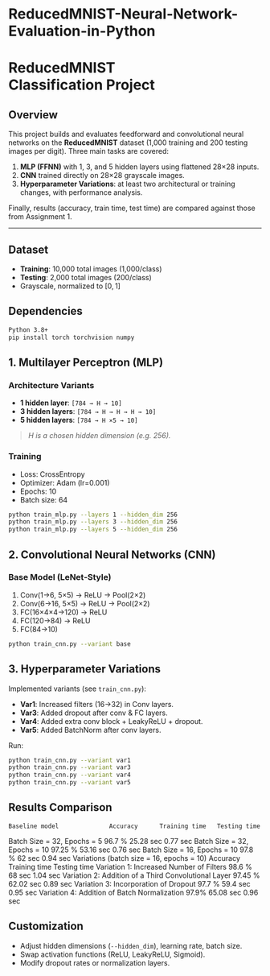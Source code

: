 # ReducedMNIST-Neural-Network-Evaluation-in-Python

# ReducedMNIST Classification Project

## Overview

This project builds and evaluates feedforward and convolutional neural networks on the **ReducedMNIST** dataset (1,000 training and 200 testing images per digit). Three main tasks are covered:

1. **MLP (FFNN)** with 1, 3, and 5 hidden layers using flattened 28×28 inputs.
2. **CNN** trained directly on 28×28 grayscale images.
3. **Hyperparameter Variations**: at least two architectural or training changes, with performance analysis.

Finally, results (accuracy, train time, test time) are compared against those from Assignment 1.

---

## Dataset

* **Training**: 10,000 total images (1,000/class)
* **Testing**: 2,000 total images (200/class)
* Grayscale, normalized to \[0, 1]

## Dependencies

```bash
Python 3.8+
pip install torch torchvision numpy
```

## 1. Multilayer Perceptron (MLP)

### Architecture Variants

* **1 hidden layer**: `[784 → H → 10]`
* **3 hidden layers**: `[784 → H → H → H → 10]`
* **5 hidden layers**: `[784 → H ×5 → 10]`

> *H is a chosen hidden dimension (e.g. 256).*

### Training

* Loss: CrossEntropy
* Optimizer: Adam (lr=0.001)
* Epochs: 10
* Batch size: 64

```bash
python train_mlp.py --layers 1 --hidden_dim 256
python train_mlp.py --layers 3 --hidden_dim 256
python train_mlp.py --layers 5 --hidden_dim 256
```

## 2. Convolutional Neural Networks (CNN)

### Base Model (LeNet‑Style)

1. Conv(1→6, 5×5) → ReLU → Pool(2×2)
2. Conv(6→16, 5×5) → ReLU → Pool(2×2)
3. FC(16×4×4→120) → ReLU
4. FC(120→84) → ReLU
5. FC(84→10)

```bash
python train_cnn.py --variant base
```

## 3. Hyperparameter Variations

Implemented variants (see `train_cnn.py`):

* **Var1**: Increased filters (16→32) in Conv layers.
* **Var3**: Added dropout after conv & FC layers.
* **Var4**: Added extra conv block + LeakyReLU + dropout.
* **Var5**: Added BatchNorm after conv layers.

Run:

```bash
python train_cnn.py --variant var1
python train_cnn.py --variant var3
python train_cnn.py --variant var4
python train_cnn.py --variant var5
```

## Results Comparison

	Baseline model	            Accuracy	  Training time	  Testing time

  Batch Size = 32,   Epochs = 5	  96.7 %	   25.28 sec	     0.77 sec
	Batch Size = 32,   Epochs = 10	 97.25 %   53.16 sec	     0.76 sec
	Batch Size = 16,   Epochs = 10	 97.8 %	   62 sec	         0.94 sec
	Variations (batch size = 16, epochs = 10)	Accuracy	Training time	Testing time
	Variation 1:	Increased Number of Filters	98.6 %	68 sec	1.04 sec
	Variation 2:	Addition of a Third Convolutional Layer	97.45 %	62.02 sec	0.89 sec
	Variation 3:	Incorporation of Dropout	97.7 %	59.4 sec	0.95 sec
	Variation 4:	Addition of Batch Normalization	97.9%	65.08 sec	0.96 sec


## Customization

* Adjust hidden dimensions (`--hidden_dim`), learning rate, batch size.
* Swap activation functions (ReLU, LeakyReLU, Sigmoid).
* Modify dropout rates or normalization layers.

